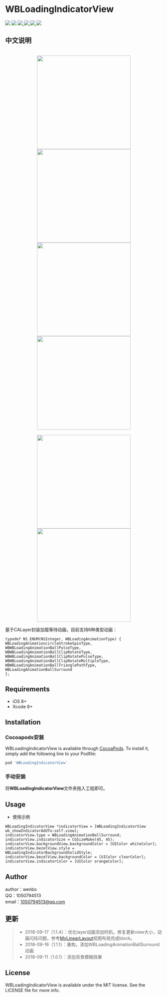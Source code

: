 # WBLoadingIndicatorView

<p align="left">
<a href="https://travis-ci.org/wenmobo/WBLoadingIndicatorView"><img src="https://travis-ci.org/wenmobo/WBLoadingIndicatorView.svg?style=flat?branch=master"></a>
<a href="https://travis-ci.org/wenmobo/WBLoadingIndicatorView"><img src="https://img.shields.io/badge/cocoapods-supported-4BC51D.svg?style=flatt"></a>
<a  href="https://cocoapods.org/pods/WBLoadingIndicatorView"><img src ="https://img.shields.io/cocoapods/v/WBLoadingIndicatorView.svg?style=flat"> </a>
<a  href="https://cocoapods.org/pods/WBLoadingIndicatorView"><img src ="https://img.shields.io/packagist/l/doctrine/orm.svg?style=flat"> </a>
<a  href="https://cocoapods.org/pods/WBLoadingIndicatorView"><img src ="https://img.shields.io/cocoapods/p/WBLoadingIndicatorView.svg?style=flat"> </a>
<a  href="https://cocoapods.org/pods/WBLoadingIndicatorView"><img src ="https://img.shields.io/badge/language-objctive--c-red.svg?style=flat"> </a>
</p>

## 中文说明

<div align="center">
<br>
<img src="https://ws3.sinaimg.cn/large/006tNc79ly1fvbhaifmdwg308p0i20t0.gif" width="300" align="center"><img src="https://ws4.sinaimg.cn/large/006tNc79ly1fvbhc6194cg308p0i23yp.gif" width="300" align="center">
<br>
<img src="https://ws4.sinaimg.cn/large/0069RVTdly1fv5vw05y8cg308p0i2wf5.gif" width="300" align="center"><img src="https://ws1.sinaimg.cn/large/0069RVTdly1fv5vwliqtyg308p0i276d.gif" width="300" align="center"">
<br>
<br>
<img src="https://ws2.sinaimg.cn/large/0069RVTdly1fv5vfzum5xg308p0i2aak.gif" width="300" align="center"><img src="https://ws4.sinaimg.cn/large/0069RVTdly1fv5vhwysnfg308p0i2dgd.gif" width="300" align="center"">
<br>
</div>

基于CALayer封装加载等待动画，目前支持6种类型动画：
```
typedef NS_ENUM(NSInteger, WBLoadingAnimationType) {
WBLoadingAnimationcircleStrokeSpinType,
WBWBLoadingAnimationBallPulseType,
WBWBLoadingAnimationBallClipRotateType,
WBWBLoadingAnimationBallClipRotatePulseType,
WBWBLoadingAnimationBallClipRotateMultipleType,
WBWBLoadingAnimationBallTrianglePathType,
WBLoadingAnimationBallSurround
};
```

## Requirements

- iOS 8+
- Xcode 8+

## Installation

### Cocoapods安装

WBLoadingIndicatorView is available through [CocoaPods](https://cocoapods.org). To install
it, simply add the following line to your Podfile:

```ruby
pod 'WBLoadingIndicatorView'
```

### 手动安装

将**WBLoadingIndicatorView**文件夹拖入工程即可。

## Usage

- 使用示例
```objc
WBLoadingIndicatorView *indicatorView = [WBLoadingIndicatorView wb_showIndicatorAddTo:self.view];
indicatorView.type = WBLoadingAnimationBallSurround;
indicatorView.indicatorSize = CGSizeMake(45, 45);
indicatorView.backgroundView.backgroundColor = [UIColor whiteColor];
indicatorView.bezelView.style = WBLoadingIndicatorBackgroundSolidStyle;
indicatorView.bezelView.backgroundColor = [UIColor clearColor];
indicatorView.indicatorColor = [UIColor orangeColor];
```
## Author

author：wenbo    
QQ：1050794513  
email：1050794513@qq.com

## 更新
> - 2018-09-17（1.1.4）：优化layer动画添加时机，修复更新view大小，动画闪烁问题，参考[MyLinearLayout](https://github.com/youngsoft/MyLinearLayout)视图布局完成block。
> - 2018-09-16（1.1.1）：重构，添加WBLoadingAnimationBallSurround动画
> - 2018-09-11（1.0.1）：添加背景模糊效果

## License

WBLoadingIndicatorView is available under the MIT license. See the LICENSE file for more info.
